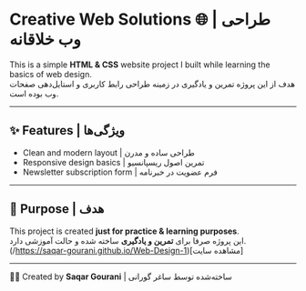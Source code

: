 # Creative Web Solutions 🌐 | طراحی وب خلاقانه

This is a simple **HTML & CSS** website project I built while learning the basics of web design.  
هدف از این پروژه تمرین و یادگیری در زمینه طراحی رابط کاربری و استایل‌دهی صفحات وب بوده است.  

---

## ✨ Features | ویژگی‌ها
- Clean and modern layout | طراحی ساده و مدرن  
- Responsive design basics | تمرین اصول ریسپانسیو  
- Newsletter subscription form | فرم عضویت در خبرنامه  

---
## 🎯 Purpose | هدف

This project is created **just for practice & learning purposes**.  
این پروژه صرفا برای **تمرین و یادگیری** ساخته شده و حالت آموزشی دارد. 
(/https://saqar-gourani.github.io/Web-Design-1)[مشاهده سایت]

---

👩‍💻 Created by **Saqar Gourani** | ساخته‌شده توسط ساغر گورانی  
